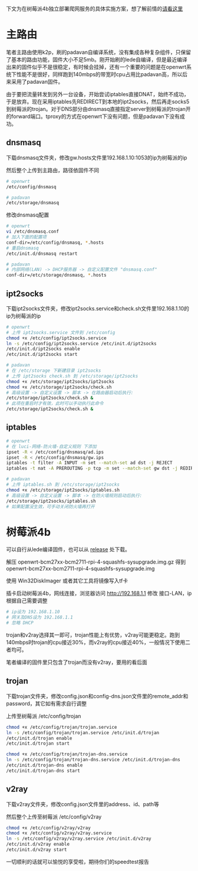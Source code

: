 下文为在树莓派4b独立部署爬网服务的具体实施方案，想了解前情的[请看这里](./README.md)

# 主路由

笔者主路由使用k2p，刷的padavan自编译系统，没有集成各种复杂组件，只保留了基本的路由功能，固件大小不足5mb。刚开始刷的lede自编译，但是最近编译出来的固件似乎不是很稳定，有时候会挂掉，还有一个重要的问题是在openwrt系统下性能不是很好，同样跑到140mbps的带宽时cpu占用比padavan高，所以后来采用了padavan固件。

由于要把流量转发到另外一台设备，开始尝试iptables直接DNAT，始终不成功，于是放弃。现在采用iptables先REDIRECT到本地的ipt2socks，然后再走socks5到树莓派的trojan。对于DNS部分由dnsmasq直接指定server到树莓派的trojan开的forward端口。tproxy的方式在openwrt下没有问题，但是padavan下没有成功。

## dnsmasq

下载dnsmasq文件夹，修改gw.hosts文件里192.168.1.10:1053的ip为树莓派的ip

然后整个上传到主路由，路径依固件不同

```bash
# openwrt
/etc/config/dnsmasq

# padavan
/etc/storage/dnsmasq
```

修改dnsmasq配置

```bash
# openwrt
vi /etc/dnsmasq.conf
# 加入下面的配置项
conf-dir=/etc/config/dnsmasq, *.hosts
# 重启dnsmasq
/etc/init.d/dnsmasq restart

# padavan
# 内部网络(LAN) -> DHCP服务器 -> 自定义配置文件 "dnsmasq.conf"
conf-dir=/etc/storage/dnsmasq, *.hosts
```

## ipt2socks

下载ipt2socks文件夹，修改ipt2socks.service和check.sh文件里192.168.1.10的ip为树莓派的ip

```bash
# openwrt
# 上传 ipt2socks.service 文件到 /etc/config
chmod +x /etc/config/ipt2socks.service
ln -s /etc/config/ipt2socks.service /etc/init.d/ipt2socks
/etc/init.d/ipt2socks enable
/etc/init.d/ipt2socks start

# padavan
# 在 /etc/storage 下新建目录 ipt2socks
# 上传 ipt2socks check.sh 到 /etc/storage/ipt2socks
chmod +x /etc/storage/ipt2socks/ipt2socks
chmod +x /etc/storage/ipt2socks/check.sh
# 高级设置 -> 自定义设置 -> 脚本 -> 在路由器启动后执行:
/etc/storage/ipt2socks/check.sh &
# 此项在重启时才有效，此时可以手动执行此命令
/etc/storage/ipt2socks/check.sh &
```

## iptables

```bash
# openwrt
# 在 luci-网络-防火墙-自定义规则 下添加
ipset -R < /etc/config/dnsmasq/ad.ips
ipset -R < /etc/config/dnsmasq/gw.ips
iptables -t filter -A INPUT -m set --match-set ad dst -j REJECT
iptables -t nat -A PREROUTING -p tcp -m set --match-set gw dst -j REDIRECT --to-port 12345

# padavan
# 上传 iptables.sh 到 /etc/storage/ipt2socks
chmod +x /etc/storage/ipt2socks/iptables.sh
# 高级设置 -> 自定义设置 -> 脚本 -> 在防火墙规则启动后执行:
/etc/storage/ipt2socks/iptables.sh
# 如果配置没生效，可手动关闭防火墙再打开
```

# 树莓派4b

可以自行从lede编译固件，也可以从 [release](https://github.com/felix-fly/openwrt-raspberry/releases) 处下载。

解压 openwrt-bcm27xx-bcm2711-rpi-4-squashfs-sysupgrade.img.gz 得到 openwrt-bcm27xx-bcm2711-rpi-4-squashfs-sysupgrade.img

使用 Win32DiskImager 或者其它工具将镜像写入tf卡

插卡启动树莓派4b，网线连接，浏览器访问 http://192.168.1.1 修改 接口-LAN，ip根据自己需要调整

```bash
# ip设为 192.168.1.10
# 网关及DNS设为 192.168.1.1
# 忽略 DHCP
```

trojan和v2ray选择其一即可，trojan性能上有优势，v2ray可能更稳定。跑到140mbps时trojan的cpu接近30%，而v2ray的cpu接近40%，一般情况下使用二者均可。

笔者编译的固件里只包含了trojan而没有v2ray，要用的看后面

## trojan

下载trojan文件夹，修改config.json和config-dns.json文件里的remote_addr和password，其它如有需求自行调整

上传至树莓派 /etc/config/trojan

```bash
chmod +x /etc/config/trojan/trojan.service
ln -s /etc/config/trojan/trojan.service /etc/init.d/trojan
/etc/init.d/trojan enable
/etc/init.d/trojan start

chmod +x /etc/config/trojan/trojan-dns.service
ln -s /etc/config/trojan/trojan-dns.service /etc/init.d/trojan-dns
/etc/init.d/trojan-dns enable
/etc/init.d/trojan-dns start
```

## v2ray

下载v2ray文件夹，修改config.json文件里的address、id、path等

然后整个上传至树莓派 /etc/config/v2ray

```bash
chmod +x /etc/config/v2ray/v2ray
chmod +x /etc/config/v2ray/v2ray.service
ln -s /etc/config/v2ray/v2ray.service /etc/init.d/v2ray
/etc/init.d/v2ray enable
/etc/init.d/v2ray start
```

一切顺利的话就可以愉悦的享受啦，期待你们的speedtest报告
